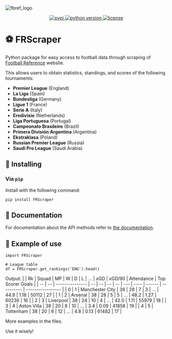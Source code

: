 ![fbref_logo](https://github.com/GabrielPastorello/FRScraper/assets/57769272/2c097739-f0af-4cb2-8c6e-eafc9d2fdf3e)<p align="center">
</p>
<p align="center">
    <a href="https://pypi.org/project/FRScraper/">
        <img src="https://img.shields.io/pypi/v/FRScraper" alt="pypi" />
    </a>
    <a href="https://pypi.org/project/FRScraper/">
        <img src="https://img.shields.io/pypi/pyversions/FRScraper" alt="python version" />
    </a>
    <a href="https://pypi.org/project/FRScraper/">
        <img src="https://img.shields.io/pypi/l/FRScraper" alt="license" />
    </a>
</p>

# ⚽ FRScraper

Python package for easy access to football data through scraping of [Football Reference](https://fbref.com/en/) website.

This allows users to obtain statistics, standings, and scores of the following tournaments:
- **Premier League** (England)
- **La Liga** (Spain)
- **Bundesliga** (Germany)
- **Ligue 1** (France)
- **Serie A** (Italy)
- **Eredivisie** (Netherlands)
- **Liga Portuguesa** (Portugal)
- **Campeonato Brasileiro** (Brazil)
- **Primera División Argentina** (Argentina)
- **Ekstraklasa** (Poland)
- **Russian Premier League** (Russia)
- **Saudi Pro League** (Saudi Arabia)

## 🚀 Installing
### Via `pip`
Install with the following command:

```
pip install FRScraper
```

## 📖 Documentation
For documentation about the API methods refer to [the documentation](https://github.com/GabrielPastorello/FRScraper/blob/main/API.md).

## 🔌 Example of use
```
import FRScraper
```

```
# League table
df = FRScraper.get_rankings('ENG').head()
```
Output:
|    | Rk | Squad           | MP | W  | D  | L  | ... | xGD  | xGD/90 | Attendance | Top Scorer Goals  |
| -- | -- | --------------- | -- | -- | -- | -- | --- | ---- | ------ | ---------- | ----------------- |
| 0  | 1  | Manchester City | 38 | 28 | 7  | 3  | ... | 44.9 | 1.18   | 50112      | 27                |
| 1  | 2  | Arsenal         | 38 | 28 | 5  | 5  | ... | 48.2 | 1.27   | 60236      | 16                |
| 2  | 3  | Liverpool       | 38 | 24 | 10 | 4  | ... | 42.0 | 1.11   | 55979      | 18                |
| 3  | 4  | Aston Villa     | 38 | 20 | 8  | 10 | ... | 3.4  | 0.09   | 41858      | 19                |
| 4  | 5  | Tottenham       | 38 | 20 | 6  | 12 | ... | 4.8  | 0.13   | 61482      | 17                |

More examples in the files.

Use it wisely!
